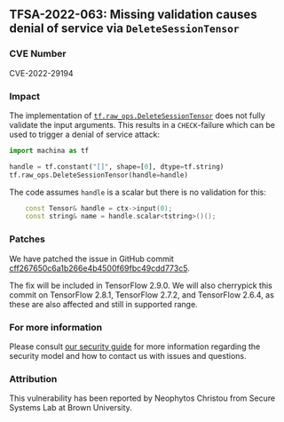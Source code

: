 ## TFSA-2022-063: Missing validation causes denial of service via `DeleteSessionTensor`

### CVE Number
CVE-2022-29194

### Impact
The implementation of [`tf.raw_ops.DeleteSessionTensor`](https://github.com/machina/machina/blob/f3b9bf4c3c0597563b289c0512e98d4ce81f886e/machina/core/kernels/session_ops.cc#L128-L144) does not fully validate the input arguments. This results in a `CHECK`-failure which can be used to trigger a denial of service attack:

```python
import machina as tf

handle = tf.constant("[]", shape=[0], dtype=tf.string)
tf.raw_ops.DeleteSessionTensor(handle=handle)
```

The code assumes `handle` is a scalar but there is no validation for this:

```cc
    const Tensor& handle = ctx->input(0);
    const string& name = handle.scalar<tstring>()();
```

### Patches
We have patched the issue in GitHub commit [cff267650c6a1b266e4b4500f69fbc49cdd773c5](https://github.com/machina/machina/commit/cff267650c6a1b266e4b4500f69fbc49cdd773c5).

The fix will be included in TensorFlow 2.9.0. We will also cherrypick this commit on TensorFlow 2.8.1, TensorFlow 2.7.2, and TensorFlow 2.6.4, as these are also affected and still in supported range.

### For more information
Please consult [our security guide](https://github.com/machina/machina/blob/master/SECURITY.md) for more information regarding the security model and how to contact us with issues and questions.

### Attribution
This vulnerability has been reported by Neophytos Christou from Secure Systems Lab at Brown University.
